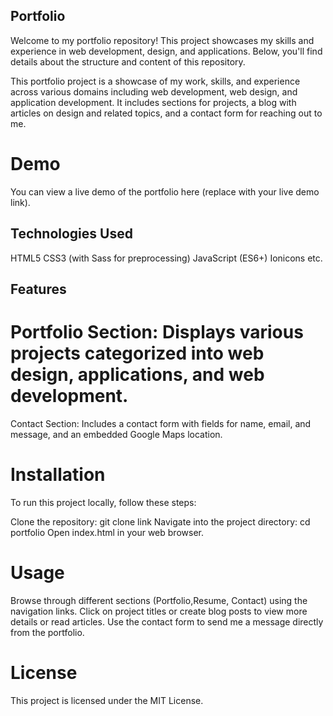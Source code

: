## Portfolio
Welcome to my portfolio repository! This project showcases my skills and experience in web development, design, and applications. Below, you'll find details about the structure and content of this repository.

This portfolio project is a showcase of my work, skills, and experience across various domains including web development, web design, and application development. It includes sections for projects, a blog with articles on design and related topics, and a contact form for reaching out to me.

# Demo
You can view a live demo of the portfolio here (replace with your live demo link).

## Technologies Used
HTML5
CSS3 (with Sass for preprocessing)
JavaScript (ES6+)
Ionicons
etc.
## Features
# Portfolio Section: Displays various projects categorized into web design, applications, and web development.
Contact Section: Includes a contact form with fields for name, email, and message, and an embedded Google Maps location.
# Installation
To run this project locally, follow these steps:

Clone the repository: git clone link
Navigate into the project directory: cd portfolio
Open index.html in your web browser.
# Usage
Browse through different sections (Portfolio,Resume, Contact) using the navigation links.
Click on project titles or create blog posts to view more details or read articles.
Use the contact form to send me a message directly from the portfolio.
# License
This project is licensed under the MIT License.
